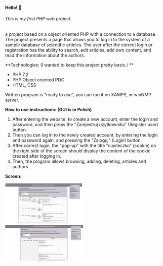 #### Hello! :wave:

###### This is my first PHP web project.
a project based on a object oriented PHP with a connection to a database. The project presents a page that allows you to log in to the system of a sample database of scientific articles. The user after the correct login or registration has the ability to search, edit articles, add own content, and read the information about the authors.

**Technologies: (I wanted to keep this project pretty basic.) **
- PHP 7.2
- PHP Object oriented PDO 
- HTML, CSS

Written program is "ready to use", you can run it on XAMPP, or winNMP server.

**How to use instructions: (GUI is in Polish)**
1. After entering the website, to create a new account, enter the login and password, and then press the "Zarejestruj użytkownika" (Register user) button.
2. Then you can log in to the newly created account, by entering the login and password again, and pressing the "Zaloguj" (Login) button.
3. After correct login, the "pop-up" with the title "ciasteczko" (cookie) on the right side of the screen should display the content of the cookie created after logging in.
4. Then, the program allows browsing, adding, deleting, articles and authors.

**Screen:**

<img src="preview/php_pdo_project_screen.png?raw=true" width="50%" height="50%"><br>
<img src="preview/php_project.gif?raw=true" width="50%" height="50%">
